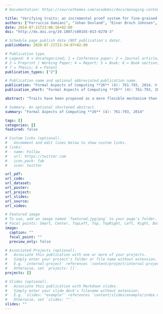 ```yaml
---
# Documentation: https://sourcethemes.com/academic/docs/managing-content/

title: "Verifying traits: an incremental proof system for fine-grained reuse"
authors: ["Ferruccio Damiani", "Johan Dovland", "Einar Broch Johnsen", "Ina Schaefer"]
date: 2014-07-21T23:06:18+02:00 
doi: "http://dx.doi.org/10.1007/s00165-013-0278-3"

# Schedule page publish date (NOT publication's date).
publishDate: 2020-07-21T23:34:07+02:00

# Publication type.
# Legend: 0 = Uncategorized; 1 = Conference paper; 2 = Journal article;
# 3 = Preprint / Working Paper; 4 = Report; 5 = Book; 6 = Book section;
# 7 = Thesis; 8 = Patent
publication_types: ["2"]

# Publication name and optional abbreviated publication name.
publication: "Formal Aspects of Computing **26** (4): 761-793, 2014. © Springer."
publication_short: "Formal Aspects of Computing **26** (4): 761-793, 2014"

abstract: "Traits have been proposed as a more flexible mechanism than class inheritance for structuring code in object-oriented programming, to achieve fine-grained code reuse. A trait originally developed for one purpose can be adapted and reused in a completely different context. Formalizations of traits have been extensively studied, and implementations of traits have started to appear in programming languages. So far, work on formally establishing properties of trait-based programs has mostly concentrated on type systems. This paper presents the first deductive proof system for a trait-based object-oriented language. If a specification of a trait can be given a priori, covering all actual usage of that trait, our proof system is modular as each trait is analyzed only once. However, imposing such a restriction may in many cases unnecessarily limit traits as a mechanism for flexible code reuse. In order to reflect the flexible reuse potential of traits, our proof system additionally allows new specifications to be added to a trait in an incremental way which does not violate established proofs. We formalize and show the soundness of the proof system."

# Summary. An optional shortened abstract.
summary: "Formal Aspects of Computing **26** (4): 761-793, 2014"

tags: []
categories: []
featured: false

# Custom links (optional).
#   Uncomment and edit lines below to show custom links.
# links:
# - name: Follow
#   url: https://twitter.com
#   icon_pack: fab
#   icon: twitter

url_pdf:
url_code:
url_dataset:
url_poster:
url_project:
url_slides:
url_source:
url_video:

# Featured image
# To use, add an image named `featured.jpg/png` to your page's folder. 
# Focal points: Smart, Center, TopLeft, Top, TopRight, Left, Right, BottomLeft, Bottom, BottomRight.
image:
  caption: ""
  focal_point: ""
  preview_only: false

# Associated Projects (optional).
#   Associate this publication with one or more of your projects.
#   Simply enter your project's folder or file name without extension.
#   E.g. `internal-project` references `content/project/internal-project/index.md`.
#   Otherwise, set `projects: []`.
projects: []

# Slides (optional).
#   Associate this publication with Markdown slides.
#   Simply enter your slide deck's filename without extension.
#   E.g. `slides: "example"` references `content/slides/example/index.md`.
#   Otherwise, set `slides: ""`.
slides: ""
---
```

